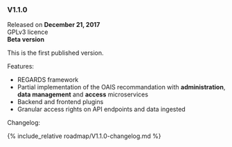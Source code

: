 ### V1.1.0

Released on **December 21, 2017**  
GPLv3 licence  
**Beta version**

This is the first published version.  

Features:

   * REGARDS framework
   * Partial implementation of the OAIS recommandation with **administration**, **data management** and **access** microservices
   * Backend and frontend plugins
   * Granular access rights on API endpoints and data ingested

Changelog:

{% include_relative roadmap/V1.1.0-changelog.md %}